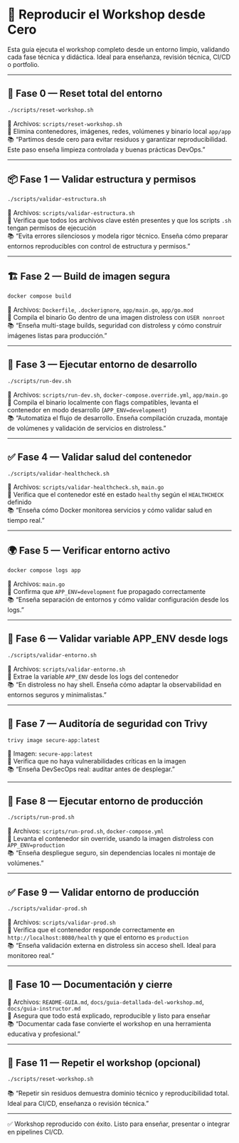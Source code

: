 # 🔁 Reproducir el Workshop desde Cero

Esta guía ejecuta el workshop completo desde un entorno limpio, validando cada fase técnica y didáctica. Ideal para enseñanza, revisión técnica, CI/CD o portfolio.

---

## 🔁 Fase 0 — Reset total del entorno

```bash
./scripts/reset-workshop.sh
```

📂 Archivos: `scripts/reset-workshop.sh`  
🎯 Elimina contenedores, imágenes, redes, volúmenes y binario local `app/app`  
📚 “Partimos desde cero para evitar residuos y garantizar reproducibilidad. Este paso enseña limpieza controlada y buenas prácticas DevOps.”

---

## 📦 Fase 1 — Validar estructura y permisos

```bash
./scripts/validar-estructura.sh
```

📂 Archivos: `scripts/validar-estructura.sh`  
🎯 Verifica que todos los archivos clave estén presentes y que los scripts `.sh` tengan permisos de ejecución  
📚 “Evita errores silenciosos y modela rigor técnico. Enseña cómo preparar entornos reproducibles con control de estructura y permisos.”

---

## 🏗️ Fase 2 — Build de imagen segura

```bash
docker compose build
```

📂 Archivos: `Dockerfile`, `.dockerignore`, `app/main.go`, `app/go.mod`  
🎯 Compila el binario Go dentro de una imagen distroless con `USER nonroot`  
📚 “Enseña multi-stage builds, seguridad con distroless y cómo construir imágenes listas para producción.”

---

## 🧪 Fase 3 — Ejecutar entorno de desarrollo

```bash
./scripts/run-dev.sh
```

📂 Archivos: `scripts/run-dev.sh`, `docker-compose.override.yml`, `app/main.go`  
🎯 Compila el binario localmente con flags compatibles, levanta el contenedor en modo desarrollo (`APP_ENV=development`)  
📚 “Automatiza el flujo de desarrollo. Enseña compilación cruzada, montaje de volúmenes y validación de servicios en distroless.”

---

## ✅ Fase 4 — Validar salud del contenedor

```bash
./scripts/validar-healthcheck.sh
```

📂 Archivos: `scripts/validar-healthcheck.sh`, `main.go`  
🎯 Verifica que el contenedor esté en estado `healthy` según el `HEALTHCHECK` definido  
📚 “Enseña cómo Docker monitorea servicios y cómo validar salud en tiempo real.”

---

## 🌍 Fase 5 — Verificar entorno activo

```bash
docker compose logs app
```

📂 Archivos: `main.go`  
🎯 Confirma que `APP_ENV=development` fue propagado correctamente  
📚 “Enseña separación de entornos y cómo validar configuración desde los logs.”

---

## 🧠 Fase 6 — Validar variable APP_ENV desde logs

```bash
./scripts/validar-entorno.sh
```

📂 Archivos: `scripts/validar-entorno.sh`  
🎯 Extrae la variable `APP_ENV` desde los logs del contenedor  
📚 “En distroless no hay shell. Enseña cómo adaptar la observabilidad en entornos seguros y minimalistas.”

---

## 🔐 Fase 7 — Auditoría de seguridad con Trivy

```bash
trivy image secure-app:latest
```

📂 Imagen: `secure-app:latest`  
🎯 Verifica que no haya vulnerabilidades críticas en la imagen  
📚 “Enseña DevSecOps real: auditar antes de desplegar.”

---

## 🚀 Fase 8 — Ejecutar entorno de producción

```bash
./scripts/run-prod.sh
```

📂 Archivos: `scripts/run-prod.sh`, `docker-compose.yml`  
🎯 Levanta el contenedor sin override, usando la imagen distroless con `APP_ENV=production`  
📚 “Enseña despliegue seguro, sin dependencias locales ni montaje de volúmenes.”

---

## ✅ Fase 9 — Validar entorno de producción

```bash
./scripts/validar-prod.sh
```

📂 Archivos: `scripts/validar-prod.sh`  
🎯 Verifica que el contenedor responde correctamente en `http://localhost:8080/health` y que el entorno es `production`  
📚 “Enseña validación externa en distroless sin acceso shell. Ideal para monitoreo real.”

---

## 📄 Fase 10 — Documentación y cierre

📂 Archivos: `README-GUIA.md`, `docs/guia-detallada-del-workshop.md`, `docs/guia-instructor.md`  
🎯 Asegura que todo está explicado, reproducible y listo para enseñar  
📚 “Documentar cada fase convierte el workshop en una herramienta educativa y profesional.”

---

## 🔁 Fase 11 — Repetir el workshop (opcional)

```bash
./scripts/reset-workshop.sh
```

📚 “Repetir sin residuos demuestra dominio técnico y reproducibilidad total. Ideal para CI/CD, enseñanza o revisión técnica.”

---

✅ Workshop reproducido con éxito. Listo para enseñar, presentar o integrar en pipelines CI/CD.

